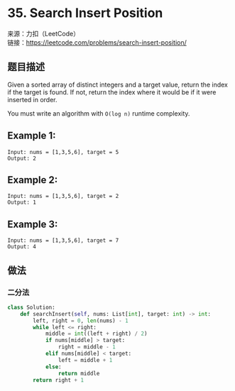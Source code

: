 # 35. Search Insert Position
来源：力扣（LeetCode）<br>
链接：https://leetcode.com/problems/search-insert-position/

## 题目描述
Given a sorted array of distinct integers and a target value, return the index if the target is found. If not, return the index where it would be if it were inserted in order.

You must write an algorithm with `O(log n)` runtime complexity.

## Example 1:

	Input: nums = [1,3,5,6], target = 5
	Output: 2

## Example 2:
	Input: nums = [1,3,5,6], target = 2
	Output: 1

## Example 3:

	Input: nums = [1,3,5,6], target = 7
	Output: 4

## 做法
### 二分法
```python
class Solution:
    def searchInsert(self, nums: List[int], target: int) -> int:
        left, right = 0, len(nums) - 1
        while left <= right:
            middle = int((left + right) / 2)
            if nums[middle] > target:
                right = middle - 1
            elif nums[middle] < target:
                left = middle + 1
            else:
                return middle
        return right + 1
```

